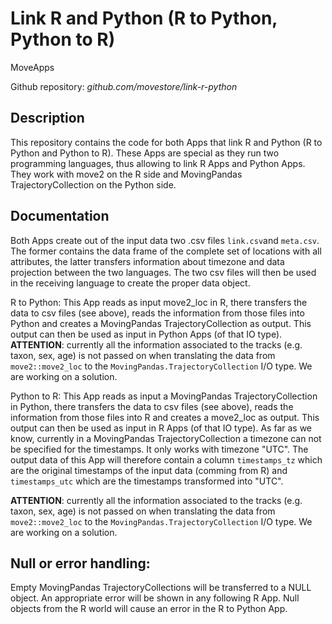 # Link R and Python (R to Python, Python to R)
MoveApps

Github repository: *github.com/movestore/link-r-python*

## Description
This repository contains the code for both Apps that link R and Python (R to Python and Python to R). These Apps are special as they run two programming languages, thus allowing to link R Apps and Python Apps. They work with move2 on the R side and MovingPandas TrajectoryCollection on the Python side.

## Documentation
Both Apps create out of the input data two .csv files `link.csv`and `meta.csv`. The former contains the data frame of the complete set of locations with all attributes, the latter transfers information about timezone and data projection between the two languages. The two csv files will then be used in the receiving language to create the proper data object.

R to Python: This App reads as input move2_loc in R, there transfers the data to csv files (see above), reads the information from those files into Python and creates a MovingPandas TrajectoryCollection as output. This output can then be used as input in Python Apps (of that IO type). **ATTENTION**: currently all the information associated to the tracks (e.g. taxon, sex, age) is not passed on when translating the data from `move2::move2_loc` to the `MovingPandas.TrajectoryCollection` I/O type. We are working on a solution. 

Python to R: This App reads as input a MovingPandas TrajectoryCollection in Python, there transfers the data to csv files (see above), reads the information from those files into R and creates a move2_loc as output. This output can then be used as input in R Apps (of that IO type). As far as we know, currently in a MovingPandas TrajectoryCollection a timezone can not be specified for the timestamps. It only works with timezone "UTC". The output data of this App will therefore contain a column `timestamps_tz` which are the original timestamps of the input data (comming from R) and `timestamps_utc` which are the timestamps transformed into "UTC".

**ATTENTION**: currently all the information associated to the tracks (e.g. taxon, sex, age) is not passed on when translating the data from `move2::move2_loc` to the `MovingPandas.TrajectoryCollection` I/O type. We are working on a solution.

## Null or error handling:
Empty MovingPandas TrajectoryCollections will be transferred to a NULL object. An appropriate error will be shown in any following R App.
Null objects from the R world will cause an error in the R to Python App.
